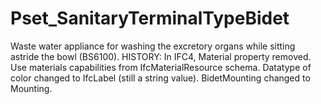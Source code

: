 # Pset_SanitaryTerminalTypeBidet

Waste water appliance for washing the excretory organs while sitting astride the bowl (BS6100). HISTORY: In <!-- end of definition -->IFC4, Material property removed. Use materials capabilities from IfcMaterialResource schema. Datatype of color changed to IfcLabel (still a string value). BidetMounting changed to Mounting.
